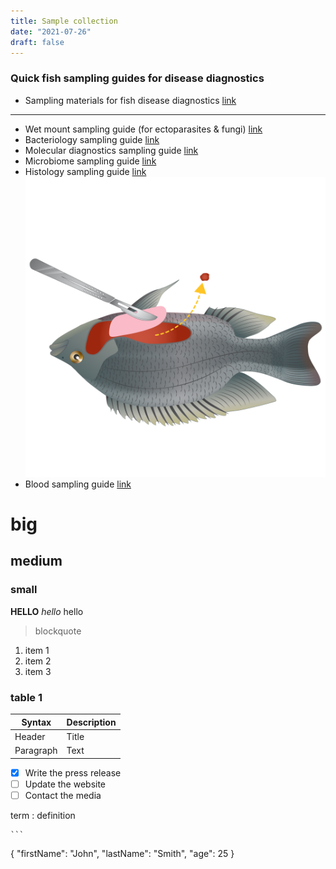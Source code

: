```yaml
---
title: Sample collection
date: "2021-07-26"
draft: false
---
```


### Quick fish sampling guides for disease diagnostics

- Sampling materials for fish disease diagnostics [link](https://hdl.handle.net/20.500.12348/4836)
---
- Wet mount sampling guide (for ectoparasites & fungi) [link](https://hdl.handle.net/20.500.12348/4837)
- Bacteriology sampling guide [link](https://hdl.handle.net/20.500.12348/4840)
- Molecular diagnostics sampling guide [link](https://hdl.handle.net/20.500.12348/4841)
- Microbiome sampling guide [link](https://hdl.handle.net/20.500.12348/4838)
- Histology sampling guide [link](https://hdl.handle.net/20.500.12348/4842)
![Diagram of resource](/Histology-04.png)
- Blood sampling guide [link](https://hdl.handle.net/20.500.12348/4839)

# big
## medium
### small

**HELLO**
*hello*
hello

> blockquote

1. item 1
2. item 2
3. item 3

### table 1
| Syntax | Description |
| ----------- | ----------- |
| Header | Title |
| Paragraph | Text | 


[^1]: This is the footnote.
~~The world is flat.~~

- [x] Write the press release
- [ ] Update the website
- [ ] Contact the media 

term
: definition 

 	```
{
  "firstName": "John",
  "lastName": "Smith",
  "age": 25
}
``` 






